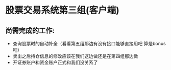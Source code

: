 # 股票交易系统第三组(客户端)

## 尚需完成的工作:

- 查询股票时的自动补全（看看第五组那边有没有接口能够直接用吧 算是bonus吧） 
- 卖出之后持仓信息的修改应该在我们这边做还是在第四组那边做
- 开证券账户和资金账户正式和我们没关系了

